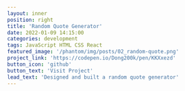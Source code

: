 ```yaml
---
layout: inner
position: right
title: 'Random Quote Generator'
date: 2022-01-09 14:15:00
categories: development
tags: JavaScript HTML CSS React
featured_image: '/phantom/img/posts/02_random-quote.png'
project_link: 'https://codepen.io/Dong200k/pen/KKXxezd'
button_icon: 'github'
button_text: 'Visit Project'
lead_text: 'Designed and built a random quote generator'
---
```

